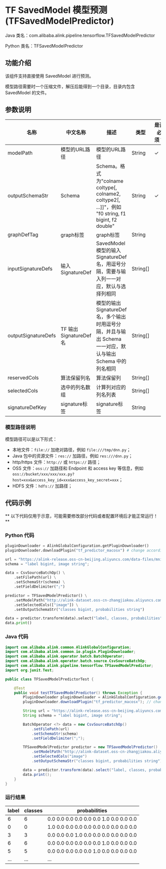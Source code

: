 # TF SavedModel 模型预测 (TFSavedModelPredictor)
Java 类名：com.alibaba.alink.pipeline.tensorflow.TFSavedModelPredictor

Python 类名：TFSavedModelPredictor


## 功能介绍

该组件支持直接使用 SavedModel 进行预测。

模型路径需要时一个压缩文件，解压后能得到一个目录，目录内包含 SavedModel 的文件。

## 参数说明

| 名称 | 中文名称 | 描述 | 类型 | 是否必须？ | 默认值 |
| --- | --- | --- | --- | --- | --- |
| modelPath | 模型的URL路径 | 模型的URL路径 | String | ✓ |  |
| outputSchemaStr | Schema | Schema。格式为"colname coltype[, colname2, coltype2[, ...]]"，例如 "f0 string, f1 bigint, f2 double" | String | ✓ |  |
| graphDefTag | graph标签 | graph标签 | String |  | "serve" |
| inputSignatureDefs | 输入 SignatureDef | SavedModel 模型的输入 SignatureDef 名，用逗号分隔，需要与输入列一一对应，默认与选择列相同 | String[] |  | null |
| outputSignatureDefs | TF 输出 SignatureDef 名 | 模型的输出 SignatureDef 名，多个输出时用逗号分隔，并且与输出 Schema 一一对应，默认与输出 Schema 中的列名相同 | String[] |  | null |
| reservedCols | 算法保留列名 | 算法保留列 | String[] |  | null |
| selectedCols | 选中的列名数组 | 计算列对应的列名列表 | String[] |  | null |
| signatureDefKey | signature标签 | signature标签 | String |  | "serving_default" |


### 模型路径说明

模型路径可以是以下形式：
- 本地文件：```file://``` 加绝对路径，例如 ```file:///tmp/dnn.py```；
- Java 包中的资源文件：```res://``` 加路径，例如 ```res:///dnn.py```；
- http/https 文件：```http://``` 或 ```https://``` 路径；
- OSS 文件：```oss://``` 加路径和 Endpoint 和 access key 等信息，例如```oss://bucket/xxx/xxx/xxx.py?host=xxx&access_key_id=xxx&access_key_secret=xxx```；
- HDFS 文件：```hdfs://``` 加路径；

## 代码示例

** 以下代码仅用于示意，可能需要修改部分代码或者配置环境后才能正常运行！**

### Python 代码
```python
pluginDownloader = AlinkGlobalConfiguration.getPluginDownloader()
pluginDownloader.downloadPlugin("tf_predictor_macosx") # change according to system type

url = "https://alink-release.oss-cn-beijing.aliyuncs.com/data-files/mnist_dense.csv"
schema = "label bigint, image string";

data = CsvSourceBatchOp() \
    .setFilePath(url) \
    .setSchemaStr(schema) \
    .setFieldDelimiter(";")

predictor = TFSavedModelPredictor() \
    .setModelPath("http://alink-dataset.oss-cn-zhangjiakou.aliyuncs.com/tf/1551968314.zip") \
    .setSelectedCols(["image"]) \
    .setOutputSchemaStr("classes bigint, probabilities string")

data = predictor.transform(data).select("label, classes, probabilities")
data.print()
```

### Java 代码
```java
import com.alibaba.alink.common.AlinkGlobalConfiguration;
import com.alibaba.alink.common.io.plugin.PluginDownloader;
import com.alibaba.alink.operator.batch.BatchOperator;
import com.alibaba.alink.operator.batch.source.CsvSourceBatchOp;
import com.alibaba.alink.pipeline.tensorflow.TFSavedModelPredictor;
import org.junit.Test;

public class TFSavedModelPredictorTest {

	@Test
	public void testTFSavedModelPredictor() throws Exception {
		PluginDownloader pluginDownloader = AlinkGlobalConfiguration.getPluginDownloader();
		pluginDownloader.downloadPlugin("tf_predictor_macosx"); // change according to system type

		String url = "https://alink-release.oss-cn-beijing.aliyuncs.com/data-files/mnist_dense.csv";
		String schema = "label bigint, image string";

		BatchOperator <?> data = new CsvSourceBatchOp()
			.setFilePath(url)
			.setSchemaStr(schema)
			.setFieldDelimiter(";");

		TFSavedModelPredictor predictor = new TFSavedModelPredictor()
			.setModelPath("http://alink-dataset.oss-cn-zhangjiakou.aliyuncs.com/tf/1551968314.zip")
			.setSelectedCols("image")
			.setOutputSchemaStr("classes bigint, probabilities string");

		data = predictor.transform(data).select("label, classes, probabilities");
		data.print();
	}
}
```

### 运行结果
label|classes|probabilities
-----|-------|-------------
6|6|0.0 0.0 0.0 0.0 0.0 0.0 1.0 0.0 0.0 0.0
0|0|1.0 0.0 0.0 0.0 0.0 0.0 0.0 0.0 0.0 0.0
3|3|0.0 0.0 0.0 1.0 0.0 0.0 0.0 0.0 0.0 0.0
6|6|0.0 0.0 0.0 0.0 0.0 0.0 1.0 0.0 0.0 0.0
5|5|0.0 0.0 0.0 0.0 0.0 1.0 0.0 0.0 0.0 0.0
...|...|...
